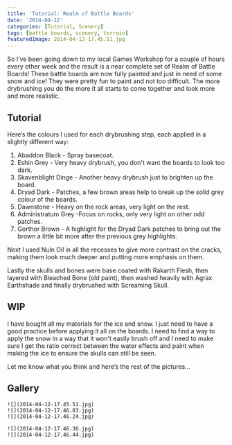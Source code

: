 ```yaml
---
title: 'Tutorial: Realm of Battle Boards'
date: '2014-04-12'
categories: [Tutorial, Scenery]
tags: [battle boards, scenery, terrain]
featuredImage: 2014-04-12-17.45.51.jpg
---
```


So I’ve been going down to my local Games Workshop for a couple of hours every other week and the result is a near complete set of Realm of Battle Boards! These battle boards are now fully painted and just in need of some snow and ice! They were pretty fun to paint and not too difficult. The more drybrushing you do the more it all starts to come together and look more and more realistic.

## Tutorial

Here’s the colours I used for each drybrushing step, each applied in a slightly different way:

1.  Abaddon Black - Spray basecoat.
2.  Eshin Grey - Very heavy drybrush, you don't want the boards to look too dark.
3.  Skavenblight Dinge - Another heavy drybrush just to brighten up the board.
4.  Dryad Dark - Patches, a few brown areas help to break up the solid grey colour of the boards.
5.  Dawnstone - Heavy on the rock areas, very light on the rest.
6.  Administratum Grey -Focus on rocks, only very light on other odd patches.
7.  Gorthor Brown - A highlight for the Dryad Dark patches to bring out the brown a little bit more after the previous grey highlights.

Next I used Nuln Oil in all the recesses to give more contrast on the cracks, making them look much deeper and putting more emphasis on them.

Lastly the skulls and bones were base coated with Rakarth Flesh, then layered with Bleached Bone (old paint), then washed heavily with Agrax Earthshade and finally drybrushed with Screaming Skull.

## WIP

I have bought all my materials for the ice and snow. I just need to have a good practice before applying it all on the boards. I need to find a way to apply the snow in a way that it won't easily brush off and I need to make sure I get the ratio correct between the water effects and paint when making the ice to ensure the skulls can still be seen.

Let me know what you think and here’s the rest of the pictures…

## Gallery

```grid|3
![](2014-04-12-17.45.51.jpg)
![](2014-04-12-17.46.03.jpg)
![](2014-04-12-17.46.24.jpg)
```

```grid|2
![](2014-04-12-17.46.36.jpg)
![](2014-04-12-17.46.44.jpg)
```

